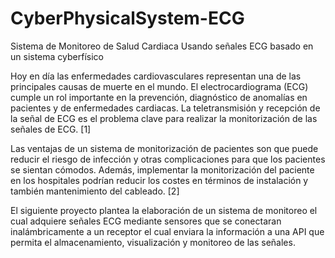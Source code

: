 # CyberPhysicalSystem-ECG
Sistema de Monitoreo de Salud Cardiaca Usando señales ECG basado en un sistema cyberfísico 

Hoy en día las enfermedades cardiovasculares representan una de las principales causas de muerte en el mundo. El electrocardiograma (ECG) cumple un rol importante en la prevención, diagnóstico de anomalías en pacientes y de enfermedades cardiacas. 	La teletransmisión y recepción de la señal de ECG es el problema clave para realizar la monitorización de las señales de ECG. [1] 

Las ventajas de un sistema de monitorización de pacientes son que puede reducir el riesgo de infección y otras complicaciones para que los pacientes se sientan cómodos. Además, implementar la monitorización del paciente en los hospitales podrían reducir los costes en términos de instalación y también mantenimiento del cableado. [2]


El siguiente proyecto plantea la elaboración de un sistema de monitoreo el cual adquiere señales ECG mediante sensores que se conectaran inalámbricamente a un receptor el cual enviara la información a una API que permita el almacenamiento, visualización y monitoreo de las señales.  
